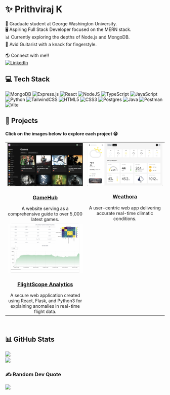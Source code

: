 # ✨ Prithviraj K
🏫  Graduate student at George Washington University.<br>
🖥️  Aspiring Full Stack Developer focused on the MERN stack.<br>
📊  Currently exploring the depths of Node.js and MongoDB.<br>
🎸  Avid Guitarist with a knack for fingerstyle.<br><br>
🌎  Connect with me!! <br> [![LinkedIn](https://img.shields.io/badge/LinkedIn-%230077B5.svg?logo=linkedin&logoColor=white)](https://linkedin.com/in/prithkalai) 

## 💻 Tech Stack
![MongoDB](https://img.shields.io/badge/MongoDB-%234ea94b.svg?style=for-the-badge&logo=mongodb&logoColor=white)
![Express.js](https://img.shields.io/badge/express.js-%23404d59.svg?style=for-the-badge&logo=express&logoColor=%2361DAFB)
![React](https://img.shields.io/badge/react-%2320232a.svg?style=for-the-badge&logo=react&logoColor=%2361DAFB) 
![NodeJS](https://img.shields.io/badge/node.js-6DA55F?style=for-the-badge&logo=node.js&logoColor=white) 
![TypeScript](https://img.shields.io/badge/typescript-%23007ACC.svg?style=for-the-badge&logo=typescript&logoColor=white) 
![JavaScript](https://img.shields.io/badge/javascript-%23323330.svg?style=for-the-badge&logo=javascript&logoColor=%23F7DF1E) 
![Python](https://img.shields.io/badge/python-3670A0?style=for-the-badge&logo=python&logoColor=ffdd54)
![TailwindCSS](https://img.shields.io/badge/tailwindcss-%2338B2AC.svg?style=for-the-badge&logo=tailwind-css&logoColor=white)
![HTML5](https://img.shields.io/badge/html5-%23E34F26.svg?style=for-the-badge&logo=html5&logoColor=white) 
![CSS3](https://img.shields.io/badge/css3-%231572B6.svg?style=for-the-badge&logo=css3&logoColor=white)
![Postgres](https://img.shields.io/badge/postgres-%23316192.svg?style=for-the-badge&logo=postgresql&logoColor=white) 
![Java](https://img.shields.io/badge/java-%23ED8B00.svg?style=for-the-badge&logo=openjdk&logoColor=white) 
![Postman](https://img.shields.io/badge/Postman-FF6C37?style=for-the-badge&logo=postman&logoColor=white)
![Vite](https://img.shields.io/badge/vite-%23646CFF.svg?style=for-the-badge&logo=vite&logoColor=white)

## 🏁 Projects
#### Click on the images below to explore each project 😁
<table style="width: 100%; table-layout: fixed;">
  <colgroup>
    <col style="width: 50%"/>
    <col style="width: 50%"/>
  </colgroup>
  <tr>
    <td align="center" valign="top">
      <a href="https://game-hub-bice-nu.vercel.app" target="_blank">
        <img src="game-hub.jpg" alt="GameHub" style="width: 100%; max-width: 500px; height: auto;"/><br />
        <h3>GameHub</h3>
      </a>
      <span>A website serving as a comprehensive guide to over 5,000 latest games.</span>
    </td>
    <td align="center" valign="top">
      <a href="https://weathora.vercel.app" target="_blank">
        <img src="weathora.jpg" alt="Weathora" style="width: 100%; max-width: 500px; height: auto;"/><br />
        <h3>Weathora</h3> 
      </a>
      <span>A user-centric web app delivering accurate real-time climatic conditions.</span>
    </td>
  </tr>
  <tr>
    <td align="center" valign="top">
      <a href="https://youtu.be/zZ8Cx4nzJHo" target="_blank">
        <img src="flightscope.jpg" alt="FlightScope Analytics" style="width: 100%; max-width: 500px; height: auto;"/><br />
        <h3>FlightScope Analytics</h3>
      </a>
      <span>A secure web application created using React, Flask, and Python3 for explaining anomalies in real-time flight data.</span>
    </td>
    <!-- Additional projects in the same row -->
  </tr>
  <!-- New rows for Additional projects here -->
</table>
<br>


## 📊 GitHub Stats
![](https://github-readme-streak-stats.herokuapp.com/?user=Prithvi0709&theme=radical&hide_border=true)<br/>
![](https://github-readme-stats.vercel.app/api/top-langs/?username=Prithvi0709&theme=radical&hide_border=true&include_all_commits=true&count_private=true&layout=compact)


### ✍️ Random Dev Quote
![](https://quotes-github-readme.vercel.app/api?type=horizontal&theme=radical)

<!-- Proudly created with GPRM ( https://gprm.itsvg.in ) -->
